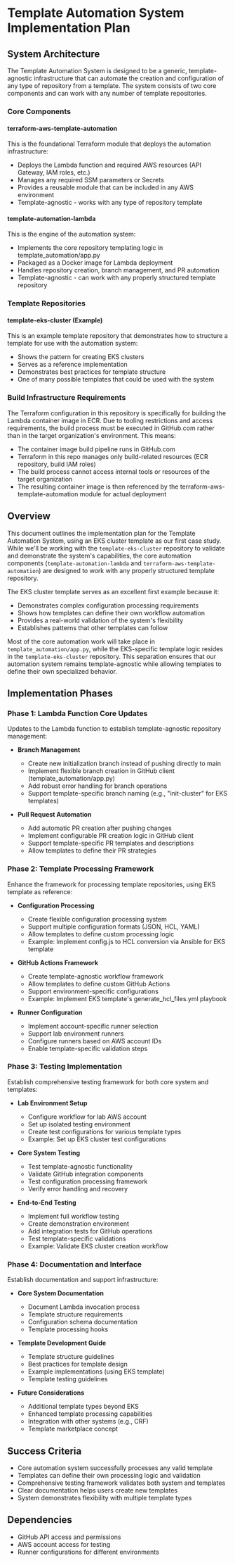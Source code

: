 # Template Automation System Implementation Plan

## System Architecture

The Template Automation System is designed to be a generic, template-agnostic infrastructure that can automate the creation and configuration of any type of repository from a template. The system consists of two core components and can work with any number of template repositories.

### Core Components

#### terraform-aws-template-automation
This is the foundational Terraform module that deploys the automation infrastructure:
- Deploys the Lambda function and required AWS resources (API Gateway, IAM roles, etc.)
- Manages any required SSM parameters or Secrets
- Provides a reusable module that can be included in any AWS environment
- Template-agnostic - works with any type of repository template

#### template-automation-lambda
This is the engine of the automation system:
- Implements the core repository templating logic in template_automation/app.py
- Packaged as a Docker image for Lambda deployment
- Handles repository creation, branch management, and PR automation
- Template-agnostic - can work with any properly structured template repository

### Template Repositories

#### template-eks-cluster (Example)
This is an example template repository that demonstrates how to structure a template for use with the automation system:
- Shows the pattern for creating EKS clusters
- Serves as a reference implementation
- Demonstrates best practices for template structure
- One of many possible templates that could be used with the system

### Build Infrastructure Requirements
The Terraform configuration in this repository is specifically for building the Lambda container image in ECR. Due to tooling restrictions and access requirements, the build process must be executed in GitHub.com rather than in the target organization's environment. This means:

- The container image build pipeline runs in GitHub.com
- Terraform in this repo manages only build-related resources (ECR repository, build IAM roles)
- The build process cannot access internal tools or resources of the target organization
- The resulting container image is then referenced by the terraform-aws-template-automation module for actual deployment

## Overview
This document outlines the implementation plan for the Template Automation System, using an EKS cluster template as our first case study. While we'll be working with the `template-eks-cluster` repository to validate and demonstrate the system's capabilities, the core automation components (`template-automation-lambda` and `terraform-aws-template-automation`) are designed to work with any properly structured template repository.

The EKS cluster template serves as an excellent first example because it:
- Demonstrates complex configuration processing requirements
- Shows how templates can define their own workflow automation
- Provides a real-world validation of the system's flexibility
- Establishes patterns that other templates can follow

Most of the core automation work will take place in `template_automation/app.py`, while the EKS-specific template logic resides in the `template-eks-cluster` repository. This separation ensures that our automation system remains template-agnostic while allowing templates to define their own specialized behavior.

## Implementation Phases

### Phase 1: Lambda Function Core Updates
Updates to the Lambda function to establish template-agnostic repository management:

- **Branch Management**
  - Create new initialization branch instead of pushing directly to main
  - Implement flexible branch creation in GitHub client (template_automation/app.py)
  - Add robust error handling for branch operations
  - Support template-specific branch naming (e.g., "init-cluster" for EKS templates)

- **Pull Request Automation**
  - Add automatic PR creation after pushing changes
  - Implement configurable PR creation logic in GitHub client
  - Support template-specific PR templates and descriptions
  - Allow templates to define their PR strategies

### Phase 2: Template Processing Framework
Enhance the framework for processing template repositories, using EKS template as reference:

- **Configuration Processing**
  - Create flexible configuration processing system
  - Support multiple configuration formats (JSON, HCL, YAML)
  - Allow templates to define custom processing logic
  - Example: Implement config.js to HCL conversion via Ansible for EKS template

- **GitHub Actions Framework**
  - Create template-agnostic workflow framework
  - Allow templates to define custom GitHub Actions
  - Support environment-specific configurations
  - Example: Implement EKS template's generate_hcl_files.yml playbook

- **Runner Configuration**
  - Implement account-specific runner selection
  - Support lab environment runners
  - Configure runners based on AWS account IDs
  - Enable template-specific validation steps

### Phase 3: Testing Implementation
Establish comprehensive testing framework for both core system and templates:

- **Lab Environment Setup**
  - Configure workflow for lab AWS account
  - Set up isolated testing environment
  - Create test configurations for various template types
  - Example: Set up EKS cluster test configurations

- **Core System Testing**
  - Test template-agnostic functionality
  - Validate GitHub integration components
  - Test configuration processing framework
  - Verify error handling and recovery

- **End-to-End Testing**
  - Implement full workflow testing
  - Create demonstration environment
  - Add integration tests for GitHub operations
  - Test template-specific validations
  - Example: Validate EKS cluster creation workflow

### Phase 4: Documentation and Interface
Establish documentation and support infrastructure:

- **Core System Documentation**
  - Document Lambda invocation process
  - Template structure requirements
  - Configuration schema documentation
  - Template processing hooks

- **Template Development Guide**
  - Template structure guidelines
  - Best practices for template design
  - Example implementations (using EKS template)
  - Template testing guidelines

- **Future Considerations**
  - Additional template types beyond EKS
  - Enhanced template processing capabilities
  - Integration with other systems (e.g., CRF)
  - Template marketplace concept

## Success Criteria
- Core automation system successfully processes any valid template
- Templates can define their own processing logic and validation
- Comprehensive testing framework validates both system and templates
- Clear documentation helps users create new templates
- System demonstrates flexibility with multiple template types

## Dependencies
- GitHub API access and permissions
- AWS account access for testing
- Runner configurations for different environments
